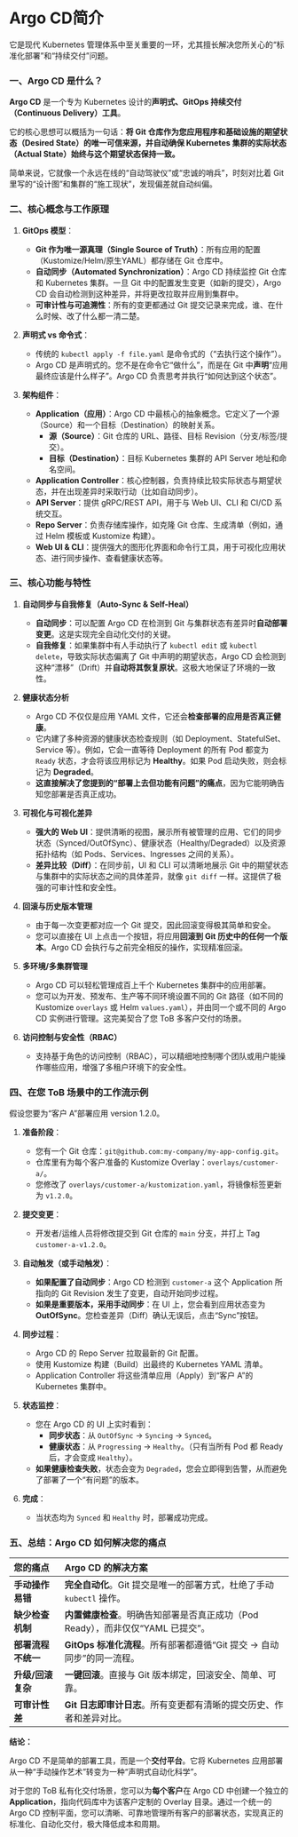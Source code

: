 #  Argo CD简介

它是现代 Kubernetes 管理体系中至关重要的一环，尤其擅长解决您所关心的“标准化部署”和“持续交付”问题。

### 一、Argo CD 是什么？

**Argo CD** 是一个专为 Kubernetes 设计的**声明式、GitOps 持续交付（Continuous Delivery）工具**。

它的核心思想可以概括为一句话：**将 Git 仓库作为您应用程序和基础设施的期望状态（Desired State）的唯一可信来源，并自动确保 Kubernetes 集群的实际状态（Actual State）始终与这个期望状态保持一致。**

简单来说，它就像一个永远在线的“自动驾驶仪”或“忠诚的哨兵”，时刻对比着 Git 里写的“设计图”和集群的“施工现状”，发现偏差就自动纠偏。

### 二、核心概念与工作原理

1.  **GitOps 模型**：
    *   **Git 作为唯一源真理（Single Source of Truth）**：所有应用的配置（Kustomize/Helm/原生YAML）都存储在 Git 仓库中。
    *   **自动同步（Automated Synchronization）**：Argo CD 持续监控 Git 仓库和 Kubernetes 集群。一旦 Git 中的配置发生变更（如新的提交），Argo CD 会自动检测到这种差异，并将更改拉取并应用到集群中。
    *   **可审计性与可追溯性**：所有的变更都通过 Git 提交记录来完成，谁、在什么时候、改了什么都一清二楚。

2.  **声明式 vs 命令式**：
    *   传统的 `kubectl apply -f file.yaml` 是命令式的（“去执行这个操作”）。
    *   Argo CD 是声明式的。您不是在命令它“做什么”，而是在 Git 中**声明**“应用最终应该是什么样子”。Argo CD 负责思考并执行“如何达到这个状态”。

3.  **架构组件**：
    *   **Application（应用）**：Argo CD 中最核心的抽象概念。它定义了一个源（Source）和一个目标（Destination）的映射关系。
        *   **源（Source）**：Git 仓库的 URL、路径、目标 Revision（分支/标签/提交）。
        *   **目标（Destination）**：目标 Kubernetes 集群的 API Server 地址和命名空间。
    *   **Application Controller**：核心控制器，负责持续比较实际状态与期望状态，并在出现差异时采取行动（比如自动同步）。
    *   **API Server**：提供 gRPC/REST API，用于与 Web UI、CLI 和 CI/CD 系统交互。
    *   **Repo Server**：负责存储库操作，如克隆 Git 仓库、生成清单（例如，通过 Helm 模板或 Kustomize 构建）。
    *   **Web UI & CLI**：提供强大的图形化界面和命令行工具，用于可视化应用状态、进行同步操作、查看健康状态等。

### 三、核心功能与特性

1.  **自动同步与自我修复（Auto-Sync & Self-Heal）**
    *   **自动同步**：可以配置 Argo CD 在检测到 Git 与集群状态有差异时**自动部署变更**。这是实现完全自动化交付的关键。
    *   **自我修复**：如果集群中有人手动执行了 `kubectl edit` 或 `kubectl delete`，导致实际状态偏离了 Git 中声明的期望状态，Argo CD 会检测到这种“漂移”（Drift）并**自动将其恢复原状**。这极大地保证了环境的一致性。

2.  **健康状态分析**
    *   Argo CD 不仅仅是应用 YAML 文件，它还会**检查部署的应用是否真正健康**。
    *   它内建了多种资源的健康状态检查规则（如 Deployment、StatefulSet、Service 等）。例如，它会一直等待 Deployment 的所有 Pod 都变为 `Ready` 状态，才会将该应用标记为 **Healthy**。如果 Pod 启动失败，则会标记为 **Degraded**。
    *   **这直接解决了您提到的“部署上去但功能有问题”的痛点**，因为它能明确告知您部署是否真正成功。

3.  **可视化与可视化差异**
    *   **强大的 Web UI**：提供清晰的视图，展示所有被管理的应用、它们的同步状态（Synced/OutOfSync）、健康状态（Healthy/Degraded）以及资源拓扑结构（如 Pods、Services、Ingresses 之间的关系）。
    *   **差异比较（Diff）**：在同步前，UI 和 CLI 可以清晰地展示 Git 中的期望状态与集群中的实际状态之间的具体差异，就像 `git diff` 一样。这提供了极强的可审计性和安全性。

4.  **回滚与历史版本管理**
    *   由于每一次变更都对应一个 Git 提交，因此回滚变得极其简单和安全。
    *   您可以直接在 UI 上点击一个按钮，将应用**回滚到 Git 历史中的任何一个版本**。Argo CD 会执行与之前完全相反的操作，实现精准回滚。

5.  **多环境/多集群管理**
    *   Argo CD 可以轻松管理成百上千个 Kubernetes 集群中的应用部署。
    *   您可以为开发、预发布、生产等不同环境设置不同的 Git 路径（如不同的 Kustomize `overlays` 或 Helm `values.yaml`），并由同一个或不同的 Argo CD 实例进行管理。这完美契合了您 ToB 多客户交付的场景。

6.  **访问控制与安全性（RBAC）**
    *   支持基于角色的访问控制（RBAC），可以精细地控制哪个团队或用户能操作哪些应用，增强了多租户环境下的安全性。

### 四、在您 ToB 场景中的工作流示例

假设您要为“客户 A”部署应用 version 1.2.0。

1.  **准备阶段**：
    *   您有一个 Git 仓库：`git@github.com:my-company/my-app-config.git`。
    *   仓库里有为每个客户准备的 Kustomize Overlay：`overlays/customer-a/`。
    *   您修改了 `overlays/customer-a/kustomization.yaml`，将镜像标签更新为 `v1.2.0`。

2.  **提交变更**：
    *   开发者/运维人员将修改提交到 Git 仓库的 `main` 分支，并打上 Tag `customer-a-v1.2.0`。

3.  **自动触发（或手动触发）**：
    *   **如果配置了自动同步**：Argo CD 检测到 `customer-a` 这个 Application 所指向的 Git Revision 发生了变更，自动开始同步过程。
    *   **如果是重要版本，采用手动同步**：在 UI 上，您会看到应用状态变为 **OutOfSync**。您检查差异（Diff）确认无误后，点击“Sync”按钮。

4.  **同步过程**：
    *   Argo CD 的 Repo Server 拉取最新的 Git 配置。
    *   使用 Kustomize 构建（Build）出最终的 Kubernetes YAML 清单。
    *   Application Controller 将这些清单应用（Apply）到“客户 A”的 Kubernetes 集群中。

5.  **状态监控**：
    *   您在 Argo CD 的 UI 上实时看到：
        *   **同步状态**：从 `OutOfSync` -> `Syncing` -> `Synced`。
        *   **健康状态**：从 `Progressing` -> `Healthy`。（只有当所有 Pod 都 Ready 后，才会变成 `Healthy`）。
    *   **如果健康检查失败**，状态会变为 `Degraded`，您会立即得到告警，从而避免了部署了一个“有问题”的版本。

6.  **完成**：
    *   当状态均为 `Synced` 和 `Healthy` 时，部署成功完成。

### 五、总结：Argo CD 如何解决您的痛点

| 您的痛点           | Argo CD 的解决方案                                           |
| :----------------- | :----------------------------------------------------------- |
| **手动操作易错**   | **完全自动化**。Git 提交是唯一的部署方式，杜绝了手动 `kubectl` 操作。 |
| **缺少检查机制**   | **内置健康检查**。明确告知部署是否真正成功（Pod Ready），而非仅仅“YAML 已提交”。 |
| **部署流程不统一** | **GitOps 标准化流程**。所有部署都遵循“Git 提交 -> 自动同步”的同一流程。 |
| **升级/回滚复杂**  | **一键回滚**。直接与 Git 版本绑定，回滚安全、简单、可靠。    |
| **可审计性差**     | **Git 日志即审计日志**。所有变更都有清晰的提交历史、作者和差异对比。 |

**结论：**

Argo CD 不是简单的部署工具，而是一个**交付平台**。它将 Kubernetes 应用部署从一种“手动操作艺术”转变为一种“声明式自动化科学”。

对于您的 ToB 私有化交付场景，您可以为**每个客户**在 Argo CD 中创建一个独立的 **Application**，指向代码库中为该客户定制的 Overlay 目录。通过一个统一的 Argo CD 控制平面，您可以清晰、可靠地管理所有客户的部署状态，实现真正的标准化、自动化交付，极大降低成本和周期。